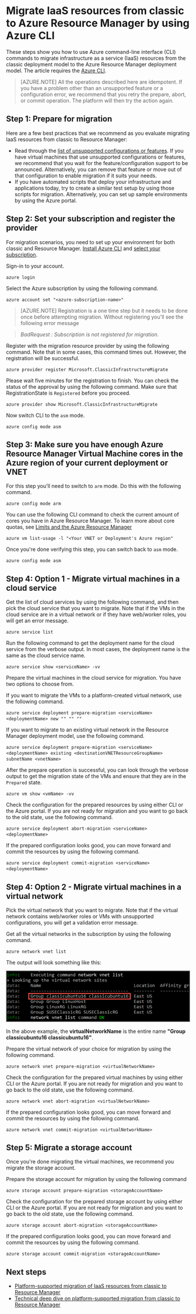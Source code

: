 <properties
    pageTitle="Migrate IaaS resources from classic to Azure Resource Manager by using Azure CLI | Microsoft Azure"
    description="This article walks through the platform-supported migration of resources from classic to Azure Resource Manager by using Azure CLI"
    services="virtual-machines-linux"
    documentationCenter=""
    authors="cynthn"
    manager="timlt"
    editor=""
    tags="azure-resource-manager"/>

<tags
    ms.service="virtual-machines-linux"
    ms.workload="infrastructure-services"
    ms.tgt_pltfrm="vm-linux"
    ms.devlang="na"
    ms.topic="article"
    ms.date="07/19/2016"
    ms.author="cynthn"/>


# <a name="migrate-iaas-resources-from-classic-to-azure-resource-manager-by-using-azure-cli"></a>Migrate IaaS resources from classic to Azure Resource Manager by using Azure CLI

These steps show you how to use Azure command-line interface (CLI) commands to migrate infrastructure as a service (IaaS) resources from the classic deployment model to the Azure Resource Manager deployment model. The article requires the [Azure CLI](../xplat-cli-install.md).

>[AZURE.NOTE] All the operations described here are idempotent. If you have a problem other than an unsupported feature or a configuration error, we recommend that you retry the prepare, abort, or commit operation. The platform will then try the action again.

## <a name="step-1:-prepare-for-migration"></a>Step 1: Prepare for migration

Here are a few best practices that we recommend as you evaluate migrating IaaS resources from classic to Resource Manager:

- Read through the [list of unsupported configurations or features](virtual-machines-windows-migration-classic-resource-manager.md). If you have virtual machines that use unsupported configurations or features, we recommend that you wait for the feature/configuration support to be announced. Alternatively, you can remove that feature or move out of that configuration to enable migration if it suits your needs.
-   If you have automated scripts that deploy your infrastructure and applications today, try to create a similar test setup by using those scripts for migration. Alternatively, you can set up sample environments by using the Azure portal.

## <a name="step-2:-set-your-subscription-and-register-the-provider"></a>Step 2: Set your subscription and register the provider

For migration scenarios, you need to set up your environment for both classic and Resource Manager. [Install Azure CLI](../xplat-cli-install.md) and [select your subscription](../xplat-cli-connect.md).

Sign-in to your account.
    
    azure login

Select the Azure subscription by using the following command.

    azure account set "<azure-subscription-name>"

>[AZURE.NOTE] Registration is a one time step but it needs to be done once before attempting migration. Without registering you'll see the following error message 

>   *BadRequest : Subscription is not registered for migration.* 

Register with the migration resource provider by using the following command. Note that in some cases, this command times out. However, the registration will be successful.

    azure provider register Microsoft.ClassicInfrastructureMigrate

Please wait five minutes for the registration to finish. You can check the status of the approval by using the following command. Make sure that RegistrationState is `Registered` before you proceed.

    azure provider show Microsoft.ClassicInfrastructureMigrate

Now switch CLI to the `asm` mode.

    azure config mode asm

## <a name="step-3:-make-sure-you-have-enough-azure-resource-manager-virtual-machine-cores-in-the-azure-region-of-your-current-deployment-or-vnet"></a>Step 3: Make sure you have enough Azure Resource Manager Virtual Machine cores in the Azure region of your current deployment or VNET

For this step you'll need to switch to `arm` mode. Do this with the following command.

```
azure config mode arm
```

You can use the following CLI command to check the current amount of cores you have in Azure Resource Manager. To learn more about core quotas, see [Limits and the Azure Resource Manager](../articles/azure-subscription-service-limits.md#limits-and-the-azure-resource-manager)

```
azure vm list-usage -l "<Your VNET or Deployment's Azure region"
```

Once you're done verifying this step, you can switch back to `asm` mode.

    azure config mode asm


## <a name="step-4:-option-1---migrate-virtual-machines-in-a-cloud-service"></a>Step 4: Option 1 - Migrate virtual machines in a cloud service 

Get the list of cloud services by using the following command, and then pick the cloud service that you want to migrate. Note that if the VMs in the cloud service are in a virtual network or if they have web/worker roles, you will get an error message.

    azure service list

Run the following command to get the deployment name for the cloud service from the verbose output. In most cases, the deployment name is the same as the cloud service name.

    azure service show <serviceName> -vv

Prepare the virtual machines in the cloud service for migration. You have two options to choose from.

If you want to migrate the VMs to a platform-created virtual network, use the following command.

    azure service deployment prepare-migration <serviceName> <deploymentName> new "" "" ""

If you want to migrate to an existing virtual network in the Resource Manager deployment model, use the following command.

    azure service deployment prepare-migration <serviceName> <deploymentName> existing <destinationVNETResourceGroupName> subnetName <vnetName>

After the prepare operation is successful, you can look through the verbose output to get the migration state of the VMs and ensure that they are in the `Prepared` state.

    azure vm show <vmName> -vv

Check the configuration for the prepared resources by using either CLI or the Azure portal. If you are not ready for migration and you want to go back to the old state, use the following command.

    azure service deployment abort-migration <serviceName> <deploymentName>

If the prepared configuration looks good, you can move forward and commit the resources by using the following command.

    azure service deployment commit-migration <serviceName> <deploymentName>


    
## <a name="step-4:-option-2---migrate-virtual-machines-in-a-virtual-network"></a>Step 4: Option 2 -  Migrate virtual machines in a virtual network

Pick the virtual network that you want to migrate. Note that if the virtual network contains web/worker roles or VMs with unsupported configurations, you will get a validation error message.

Get all the virtual networks in the subscription by using the following command.

    azure network vnet list
    
The output will look something like this:

![Screenshot of the command line with the entire virtual network name highlighted.](./media/virtual-machines-linux-cli-migration-classic-resource-manager/vnet.png)

In the above example, the **virtualNetworkName** is the entire name **"Group classicubuntu16 classicubuntu16"**.

Prepare the virtual network of your choice for migration by using the following command.

    azure network vnet prepare-migration <virtualNetworkName>

Check the configuration for the prepared virtual machines by using either CLI or the Azure portal. If you are not ready for migration and you want to go back to the old state, use the following command.

    azure network vnet abort-migration <virtualNetworkName>

If the prepared configuration looks good, you can move forward and commit the resources by using the following command.

    azure network vnet commit-migration <virtualNetworkName>

## <a name="step-5:-migrate-a-storage-account"></a>Step 5: Migrate a storage account

Once you're done migrating the virtual machines, we recommend you migrate the storage account.

Prepare the storage account for migration by using the following command

    azure storage account prepare-migration <storageAccountName>

Check the configuration for the prepared storage account by using either CLI or the Azure portal. If you are not ready for migration and you want to go back to the old state, use the following command.

    azure storage account abort-migration <storageAccountName>

If the prepared configuration looks good, you can move forward and commit the resources by using the following command.

    azure storage account commit-migration <storageAccountName>

## <a name="next-steps"></a>Next steps

- [Platform-supported migration of IaaS resources from classic to Resource Manager](virtual-machines-windows-migration-classic-resource-manager.md)
- [Technical deep dive on platform-supported migration from classic to Resource Manager](virtual-machines-windows-migration-classic-resource-manager-deep-dive.md)



<!--HONumber=Oct16_HO2-->


